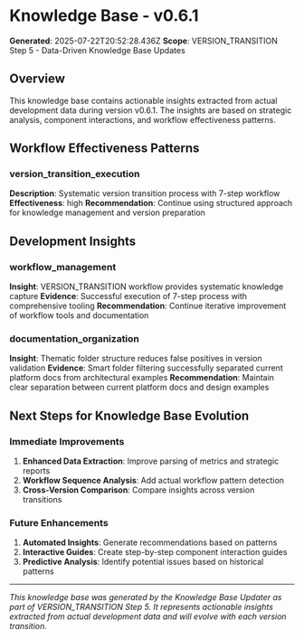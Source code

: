 # Knowledge Base - v0.6.1

**Generated**: 2025-07-22T20:52:28.436Z
**Scope**: VERSION_TRANSITION Step 5 - Data-Driven Knowledge Base Updates

## Overview

This knowledge base contains actionable insights extracted from actual development data during version v0.6.1. The insights are based on strategic analysis, component interactions, and workflow effectiveness patterns.

## Workflow Effectiveness Patterns

### version_transition_execution
**Description**: Systematic version transition process with 7-step workflow
**Effectiveness**: high
**Recommendation**: Continue using structured approach for knowledge management and version preparation

## Development Insights

### workflow_management
**Insight**: VERSION_TRANSITION workflow provides systematic knowledge capture
**Evidence**: Successful execution of 7-step process with comprehensive tooling
**Recommendation**: Continue iterative improvement of workflow tools and documentation

### documentation_organization
**Insight**: Thematic folder structure reduces false positives in version validation
**Evidence**: Smart folder filtering successfully separated current platform docs from architectural examples
**Recommendation**: Maintain clear separation between current platform docs and design examples

## Next Steps for Knowledge Base Evolution

### Immediate Improvements
1. **Enhanced Data Extraction**: Improve parsing of metrics and strategic reports
2. **Workflow Sequence Analysis**: Add actual workflow pattern detection
3. **Cross-Version Comparison**: Compare insights across version transitions

### Future Enhancements
1. **Automated Insights**: Generate recommendations based on patterns
2. **Interactive Guides**: Create step-by-step component interaction guides
3. **Predictive Analysis**: Identify potential issues based on historical patterns

---

*This knowledge base was generated by the Knowledge Base Updater as part of VERSION_TRANSITION Step 5. It represents actionable insights extracted from actual development data and will evolve with each version transition.*